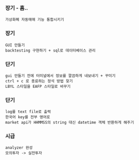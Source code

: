 ### 장기 - 흠..
	가상화폐 자동매매 기능 통합시키기

### 장기
	GUI 만들기
	backtesting 구현하기 + sql로 데이터베이스 관리

### 단기
	gui 만들기 전에 터미널에서 정보를 깔끔하게 내보내기 + 꾸미기
	ctrl + c 로 종료하는 정석 방법 찾기
	LBYL 스타일을 EAFP 스타일로 바꾸기

### 단기 
	log를 text file로 출력
	한국어 key를 전부 영어로
	market api가 HHMMSS의 string 대신 datetime 객체 반환하게 해주기

### 시급
	analyzer 완성
	모의투자 -> 실전투자
	
